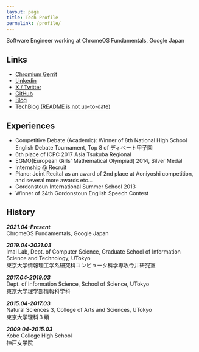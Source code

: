 ```yaml
---
layout: page
title: Tech Profile
permalink: /profile/
---
```

Software Engineer working at ChromeOS Fundamentals, Google Japan

## Links
- [Chromium
Gerrit](https://chromium-review.googlesource.com/q/owner:elkurin@chromium.org)
- [Linkedin](https://linkedin.com/in/eriko-kurimoto-985955169/)
- [X / Twitter](https://x.com/elkurin_)
- [GitHub](https://github.com/elkurin)
- [Blog](https://elkurin.hatenablog.com/)
- [TechBlog (README is not up-to-date)](https://github.com/elkurin/elkurin-daily-notes)

## Experiences
- Competitive Debate (Academic): Winner of 8th National High School English Debate
  Tournament, Top 8 of ディベート甲子園
- 6th place of ICPC 2017 Asia Tsukuba Regional
- EGMO(European Girls' Mathematical Olympiad) 2014, Silver Medal
- Internship @ Recruit
- Piano: Joint Recital as an award of 2nd place at Aoniyoshi competition, and several more awards etc...
- Gordonstoun International Summer School 2013
- Winner of 24th Gordonstoun English Speech Contest

## History
***2021.04-Present***  
ChromeOS Fundamentals, Google Japan  

***2019.04-2021.03***  
Imai Lab, Dept. of Computer Science, Graduate School of Information Science and Technology, UTokyo  
東京大学情報理工学系研究科コンピュータ科学専攻今井研究室

***2017.04-2019.03***  
Dept. of Information Science, School of Science, UTokyo  
東京大学理学部情報科学科

***2015.04-2017.03***  
Natural Sciences 3, College of Arts and Sciences, UTokyo  
東京大学理科３類

***2009.04-2015.03***  
Kobe College High School  
神戸女学院
